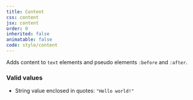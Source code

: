 ```yaml
---
title: Content
css: content
jsx: content
order: 0
inherited: false
animatable: false
code: style/content
---
```


Adds content to `text` elements and pseudo elements `:before` and `:after`.

### Valid values

- String value enclosed in quotes: `"Hello world!"`
